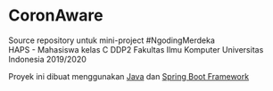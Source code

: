 # CoronAware
Source repository untuk mini-project #NgodingMerdeka<br/>
HAPS - Mahasiswa kelas C DDP2 Fakultas Ilmu Komputer Universitas Indonesia 2019/2020<br/>

Proyek ini dibuat menggunakan [Java](http://www.oracle.com/technetwork/java/)
dan [Spring Boot Framework](https://spring.io/projects/spring-boot)
